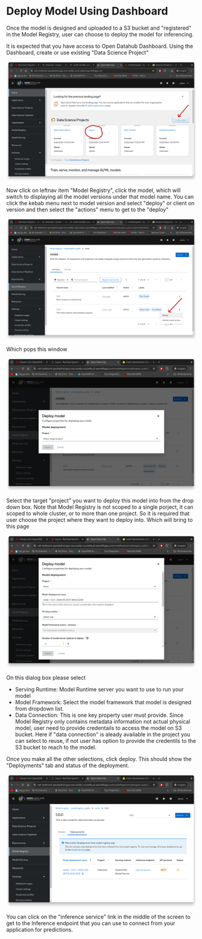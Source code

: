 # Deploy Model Using Dashboard

Once the model is designed and uploaded to a S3 bucket and "registered" in the Model Registry, user can choose to deploy the model for inferencing.

It is expected that you have access to Open Datahub Dashboard. Using the Dashboard, create or use existing "Data Science Project"

![Model Registry](./images/dashboard-home.png)

Now click on leftnav item "Model Registry", click the model, which will switch to displaying all the model versions under that model name. You can click the kebab menu next to model version and select "deploy" or client on version and then select the "actions" menu to get to the "deploy"

![Model Registry](./images/dashboard-modelregistry-model.png)

Which pops this window

![Model Registry](./images/dashboard-modelregistry-deploy1.png)

Select the target "project" you want to deploy this model into from the drop down box. Note that Model Registry is not scoped to a single porject, it can scoped to whole cluster, or to more than one project. So it is required that user choose the project where they want to deploy into. Which will bring to this page

![Model Registry](./images/dashboard-modelregistry-deploy2.png)

On this dialog box please select
* Serving Runtime: Model Runtime server you want to use to run your model
* Model Framework: Select the model framework that model is designed from dropdown list.
* Data Connection: This is one key property user must provide. Since Model Registry only contains metadata information not actual physical model, user need to provide credentails to access the model on S3 bucket. Here if "data connection" is aleady available in the project you can select to reuse, if not user has option to provide the credentils to the S3 bucket to reach to the model.

Once you make all the other selections, click deploy. This should show the "Deployments" tab and status of the deployment.

![Model Registry](./images/dashboard-modelregistry-deploy3.png)

You can click on the "inference service" link in the middle of the screen to get to the Inference endpoint that you can use to connect from your application for predictions.